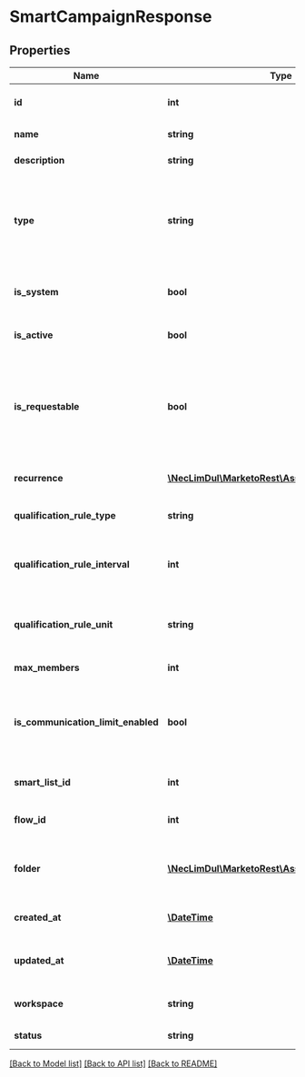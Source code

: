 # SmartCampaignResponse

## Properties
Name | Type | Description | Notes
------------ | ------------- | ------------- | -------------
**id** | **int** | Id of the smart campaign (system managed) | 
**name** | **string** | Name of the smart campaign | 
**description** | **string** | Description of the smart campaign | 
**type** | **string** | Type of the smart campaign. Batch: has at least one filter and no triggers. Trigger: has at least one trigger. Default: has no smart list rules | 
**is_system** | **bool** | Whether smart campaign is system managed.  Defaults to false | 
**is_active** | **bool** | Whether smart campaign is active.  Defaults to false | 
**is_requestable** | **bool** | Whether smart campaign is requestable (is active and contains &#39;Campaign is Requested&#39; trigger with Source of &#39;Web Service API&#39;).  Defaults to false | 
**recurrence** | [**\NecLimDul\MarketoRest\Asset\Model\Recurrence**](Recurrence.md) | Recurrence schedule of batch smart campaign | 
**qualification_rule_type** | **string** | Type of qualification rule.  Defaults to &#39;once&#39; | 
**qualification_rule_interval** | **int** | Interval of qualification rule.  Only set when qualificationRuleType is &#39;interval&#39; | 
**qualification_rule_unit** | **string** | Unit of measure of qualification rule.  Only set when qualificationRuleType is &#39;interval&#39; | 
**max_members** | **int** | Smart campaign membership limit | 
**is_communication_limit_enabled** | **bool** | Whether smart campaign communication limit is enabled (i.e. block non-operational emails).  Defaults to false | 
**smart_list_id** | **int** | Id of the smart campaign&#39;s child smart list | 
**flow_id** | **int** | Id of the smart campaign&#39;s child flow | 
**folder** | [**\NecLimDul\MarketoRest\Asset\Model\Folder**](Folder.md) | JSON representation of parent folder, with members &#39;id&#39;, and &#39;type&#39; which may be &#39;Folder&#39; or &#39;Program&#39; | 
**created_at** | [**\DateTime**](\DateTime.md) | Datetime when the smart campaign was created | 
**updated_at** | [**\DateTime**](\DateTime.md) | Datetime when the smart campaign was most recently updated | 
**workspace** | **string** | Name of the smart campaign workspace | 
**status** | **string** | Status of smart campaign | 

[[Back to Model list]](../README.md#documentation-for-models) [[Back to API list]](../README.md#documentation-for-api-endpoints) [[Back to README]](../README.md)


